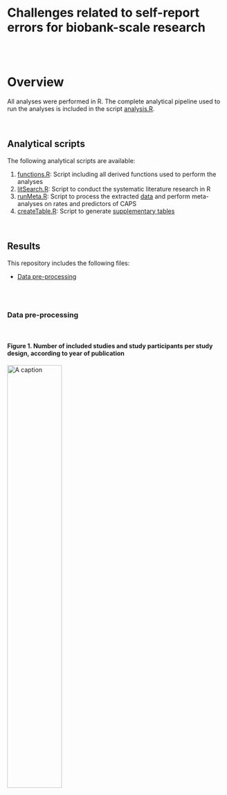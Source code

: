 # Challenges related to self-report errors for biobank-scale research



</br></br>

# Overview

All analyses were performed in R. The complete analytical pipeline used to run the analyses is included in the script
[analysis.R](https://github.com/TabeaSchoeler/TS2023_MetaCAPS/blob/main/analysis/litSearch.R).


</br>

## Analytical scripts

The following analytical scripts are available:

1) [functions.R](https://github.com/TabeaSchoeler/TS2023_MetaCAPS/blob/main/analysis/functions.R): Script including all derived functions used to perform the analyses
2) [litSearch.R](https://github.com/TabeaSchoeler/TS2023_MetaCAPS/blob/main/analysis/litSearch.R): Script to conduct the systematic literature research in R 
3) [runMeta.R](https://github.com/TabeaSchoeler/TS2023_MetaCAPS/blob/main/analysis/runMeta.R): Script to process the extracted [data](https://github.com/TabeaSchoeler/TS2023_MetaCAPS/tree/main/data) and perform meta-analyses on rates and predictors of CAPS
4) [createTable.R](https://github.com/TabeaSchoeler/TS2023_MetaCAPS/blob/main/analysis/createTable.R): Script to generate [supplementary tables](https://github.com/TabeaSchoeler/TS2023_MetaCAPS/tree/main/results/tables/)


</br>

## Results

This repository includes the following files:

-   [Data pre-processing](#data-pre-processing)


</br></br>


### Data pre-processing

</br>

#### Figure 1. Number of included studies and study participants per study design, according to year of publication

<img src="results/figures/Figure1.png" alt="A caption" width="50%" />




